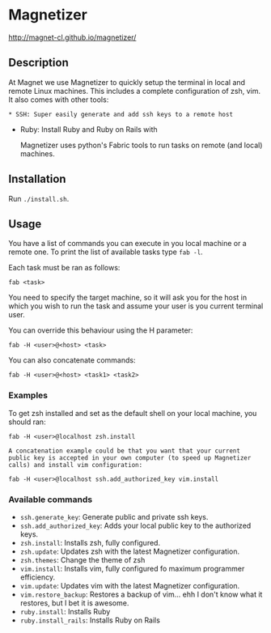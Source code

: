 # Magnetizer

http://magnet-cl.github.io/magnetizer/

## Description
At Magnet we use Magnetizer to quickly setup the terminal in local and remote Linux machines. This includes a complete configuration of zsh, vim.
It also comes with other tools:

    * SSH: Super easily generate and add ssh keys to a remote host
* Ruby: Install Ruby and Ruby on Rails with 

    Magnetizer uses python's Fabric tools to run tasks on remote (and local) machines.

## Installation

Run `./install.sh`.

## Usage
You have a list of commands you can execute in you local machine or a remote one. To print the list of available tasks type `fab -l`.

Each task must be ran as follows:

`fab <task>`

You need to specify the target machine, so it will ask you for the host in which you wish to run the task and assume your user is you current terminal user.

You can override this behaviour using the H parameter:

`fab -H <user>@<host> <task>`

You can also concatenate commands:

`fab -H <user>@<host> <task1> <task2>`

### Examples
To get zsh installed and set as the default shell on your local machine, you should ran:

`fab -H <user>@localhost zsh.install `

    A concatenation example could be that you want that your current public key is accepted in your own computer (to speed up Magnetizer calls) and install vim configuration:

`fab -H <user>@localhost ssh.add_authorized_key vim.install`

### Available commands

* `ssh.generate_key`: Generate public and private ssh keys.
* `ssh.add_authorized_key`: Adds your local public key to the authorized keys.
* `zsh.install`: Installs zsh, fully configured.
* `zsh.update`: Updates zsh with the latest Magnetizer configuration.
* `zsh.themes`: Change the theme of zsh
* `vim.install`: Installs vim, fully configured fo maximum programmer efficiency.
* `vim.update`: Updates vim with the latest Magnetizer configuration.
* `vim.restore_backup`: Restores a backup of vim... ehh I don't know what it restores, but I bet it is awesome.
* `ruby.install`: Installs Ruby
* `ruby.install_rails`: Installs Ruby on Rails
